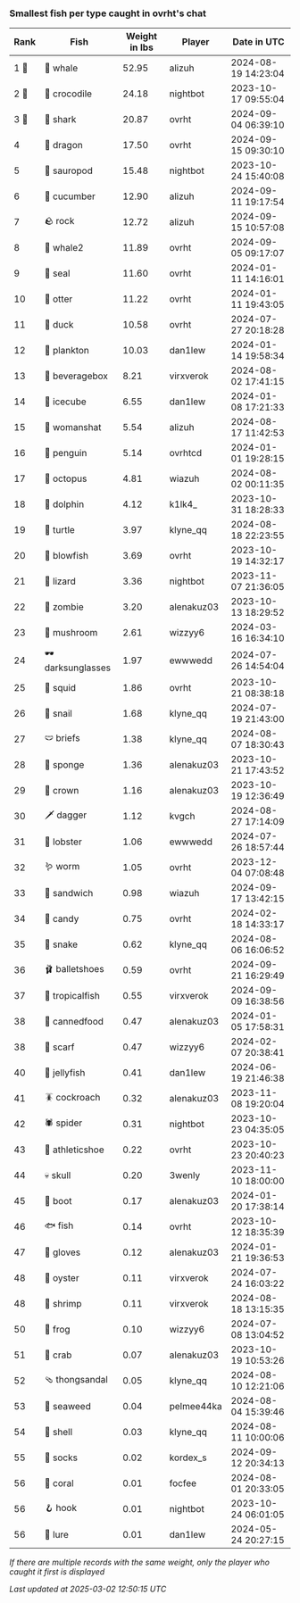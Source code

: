 ### Smallest fish per type caught in ovrht's chat
| Rank | Fish | Weight in lbs | Player | Date in UTC |
|------|--------|-----------|---------|------|
| 1 🥇  | 🐳 whale | 52.95 | alizuh | 2024-08-19 14:23:04 |
| 2 🥈  | 🐊 crocodile | 24.18 | nightbot | 2023-10-17 09:55:04 |
| 3 🥉  | 🦈 shark | 20.87 | ovrht | 2024-09-04 06:39:10 |
| 4  | 🐉 dragon | 17.50 | ovrht | 2024-09-15 09:30:10 |
| 5  | 🦕 sauropod | 15.48 | nightbot | 2023-10-24 15:40:08 |
| 6  | 🥒 cucumber | 12.90 | alizuh | 2024-09-11 19:17:54 |
| 7  | 🪨 rock | 12.72 | alizuh | 2024-09-15 10:57:08 |
| 8  | 🐋 whale2 | 11.89 | ovrht | 2024-09-05 09:17:07 |
| 9  | 🦭 seal | 11.60 | ovrht | 2024-01-11 14:16:01 |
| 10  | 🦦 otter | 11.22 | ovrht | 2024-01-11 19:43:05 |
| 11  | 🦆 duck | 10.58 | ovrht | 2024-07-27 20:18:28 |
| 12  | 🦠 plankton | 10.03 | dan1lew | 2024-01-14 19:58:34 |
| 13  | 🧃 beveragebox | 8.21 | virxverok | 2024-08-02 17:41:15 |
| 14  | 🧊 icecube | 6.55 | dan1lew | 2024-01-08 17:21:33 |
| 15  | 👒 womanshat | 5.54 | alizuh | 2024-08-17 11:42:53 |
| 16  | 🐧 penguin | 5.14 | ovrhtcd | 2024-01-01 19:28:15 |
| 17  | 🐙 octopus | 4.81 | wiazuh | 2024-08-02 00:11:35 |
| 18  | 🐬 dolphin | 4.12 | k1lk4_ | 2023-10-31 18:28:33 |
| 19  | 🐢 turtle | 3.97 | klyne_qq | 2024-08-18 22:23:55 |
| 20  | 🐡 blowfish | 3.69 | ovrht | 2023-10-19 14:32:17 |
| 21  | 🦎 lizard | 3.36 | nightbot | 2023-11-07 21:36:05 |
| 22  | 🧟 zombie | 3.20 | alenakuz03 | 2023-10-13 18:29:52 |
| 23  | 🍄 mushroom | 2.61 | wizzyy6 | 2024-03-16 16:34:10 |
| 24  | 🕶️ darksunglasses | 1.97 | ewwwedd | 2024-07-26 14:54:04 |
| 25  | 🦑 squid | 1.86 | ovrht | 2023-10-21 08:38:18 |
| 26  | 🐌 snail | 1.68 | klyne_qq | 2024-07-19 21:43:00 |
| 27  | 🩲 briefs | 1.38 | klyne_qq | 2024-08-07 18:30:43 |
| 28  | 🧽 sponge | 1.36 | alenakuz03 | 2023-10-21 17:43:52 |
| 29  | 👑 crown | 1.16 | alenakuz03 | 2023-10-19 12:36:49 |
| 30  | 🗡️ dagger | 1.12 | kvgch | 2024-08-27 17:14:09 |
| 31  | 🦞 lobster | 1.06 | ewwwedd | 2024-07-26 18:57:44 |
| 32  | 🪱 worm | 1.05 | ovrht | 2023-12-04 07:08:48 |
| 33  | 🥪 sandwich | 0.98 | wiazuh | 2024-09-17 13:42:15 |
| 34  | 🍬 candy | 0.75 | ovrht | 2024-02-18 14:33:17 |
| 35  | 🐍 snake | 0.62 | klyne_qq | 2024-08-06 16:06:52 |
| 36  | 🩰 balletshoes | 0.59 | ovrht | 2024-09-21 16:29:49 |
| 37  | 🐠 tropicalfish | 0.55 | virxverok | 2024-09-09 16:38:56 |
| 38  | 🥫 cannedfood | 0.47 | alenakuz03 | 2024-01-05 17:58:31 |
| 38  | 🧣 scarf | 0.47 | wizzyy6 | 2024-02-07 20:38:41 |
| 40  | 🪼 jellyfish | 0.41 | dan1lew | 2024-06-19 21:46:38 |
| 41  | 🪳 cockroach | 0.32 | alenakuz03 | 2023-11-08 19:20:04 |
| 42  | 🕷️ spider | 0.31 | nightbot | 2023-10-23 04:35:05 |
| 43  | 👟 athleticshoe | 0.22 | ovrht | 2023-10-23 20:40:23 |
| 44  | 💀 skull | 0.20 | 3wenly | 2023-11-10 18:00:00 |
| 45  | 👢 boot | 0.17 | alenakuz03 | 2024-01-20 17:38:14 |
| 46  | 🐟 fish | 0.14 | ovrht | 2023-10-12 18:35:39 |
| 47  | 🧤 gloves | 0.12 | alenakuz03 | 2024-01-21 19:36:53 |
| 48  | 🦪 oyster | 0.11 | virxverok | 2024-07-24 16:03:22 |
| 48  | 🦐 shrimp | 0.11 | virxverok | 2024-08-18 13:15:35 |
| 50  | 🐸 frog | 0.10 | wizzyy6 | 2024-07-08 13:04:52 |
| 51  | 🦀 crab | 0.07 | alenakuz03 | 2023-10-19 10:53:26 |
| 52  | 🩴 thongsandal | 0.05 | klyne_qq | 2024-08-10 12:21:06 |
| 53  | 🌿 seaweed | 0.04 | pelmee44ka | 2024-08-04 15:39:46 |
| 54  | 🐚 shell | 0.03 | klyne_qq | 2024-08-11 10:00:06 |
| 55  | 🧦 socks | 0.02 | kordex_s | 2024-09-12 20:34:13 |
| 56  | 🪸 coral | 0.01 | focfee | 2024-08-01 20:33:05 |
| 56  | 🪝 hook | 0.01 | nightbot | 2023-10-24 06:01:05 |
| 56  | 🎏 lure | 0.01 | dan1lew | 2024-05-24 20:27:15 |

_If there are multiple records with the same weight, only the player who caught it first is displayed_

_Last updated at 2025-03-02 12:50:15 UTC_